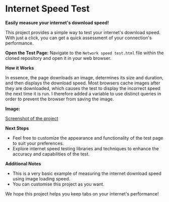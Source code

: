 #  Internet Speed Test

**Easily measure your internet's download speed!**

This project provides a simple way to test your internet's download speed. With just a click, you can get a quick assessment of your connection's performance.

**Open the Test Page:**
    Navigate to the `Network speed test.html` file within the cloned repository and open it in your web browser.

**How it Works**

In essence, the page downloads an image, determines its size and duration, and then displays the download speed. Most browsers cache images after they are downloaded, which causes the test to display the incorrect speed the next time it is run. I therefore added a variable to use distinct queries in order to prevent the browser from saving the image.

**Image:**

[Screenshot of the project](screenshot.png)

**Next Steps**

- Feel free to customize the appearance and functionality of the test page to suit your preferences.
- Explore internet speed testing libraries and techniques to enhance the accuracy and capabilities of the test.

**Additional Notes**

- This is a very basic example of measuring the internet download speed using image loading speed.
- You can customise this project as you want.

We hope this project helps you keep tabs on your internet's performance!
